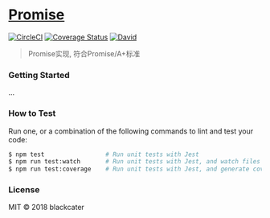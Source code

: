 # [Promise](https://github.com/blackcater/Promise)

[![CircleCI](https://circleci.com/gh/blackcater/Promise/tree/master.svg?style=svg)](https://circleci.com/gh/blackcater/Promise/tree/master)
[![Coverage Status](https://coveralls.io/repos/github/blackcater/Promise/badge.svg?branch=master)](https://coveralls.io/github/blackcater/Promise?branch=master)
[![David](https://img.shields.io/david/blackcater/Promise.svg)]()

> Promise实现, 符合Promise/A+标准

### Getting Started

...

### How to Test

Run one, or a combination of the following commands to lint and test your code:

```sh
$ npm test                 # Run unit tests with Jest
$ npm run test:watch       # Run unit tests with Jest, and watch files for changes
$ npm run test:coverage    # Run unit tests with Jest, and generate coverage report
```

### License

MIT © 2018 blackcater
